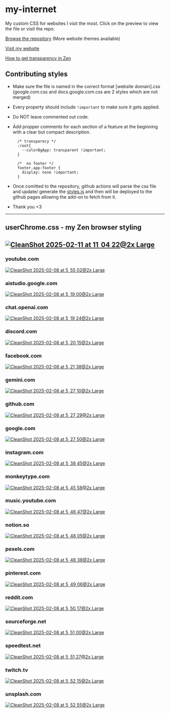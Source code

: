 # my-internet

My custom CSS for websites I visit the most. Click on the preview to view the file or visit the repo.

[Browse the repository](https://github.com/sameerasw/my-internet) (More website themes available)

[Visit my website](https://www.sameerasw.com)

[How to get transparency in Zen](https://sameerasw.notion.site/Zen-Transparency-1939c6099d4080468f02cf05ae50e827?pvs=4)

## Contributing styles
- Make sure the file is named in the correct format [website domain].css (google.com.css and docs.google.com.css are 2 styles which are not merged)
- Every property should include `!important` to make sure it gets applied.
- Do NOT leave commented out code.
- Add propper comments for each section of a feature at the beginning with a clear but compact description.
  
  ```
    /* transparecy */
    :root{
      --colorBgApp: transparent !important;
    }

    /*  no footer */
    footer.app-footer {
      display: none !important;
    }
  ```
  
- Once comitted to the repository, github actions will parse the css file and update/ generate the [styles.js](https://github.com/sameerasw/my-internet/blob/main/styles.json) and then will be deployed to the github pages allowing the add-on to fetch from it.
- Thank you <3


---
## userChrome.css - my Zen browser styling
[![CleanShot 2025-02-11 at 11  04 22@2x Large](https://github.com/user-attachments/assets/141ba655-8af3-4099-b2a9-26d3e33a5d2d)](https://github.com/sameerasw/my-internet/blob/main/userChrome.css)
---

### youtube.com
[![CleanShot 2025-02-08 at 5  55 02@2x Large](https://github.com/user-attachments/assets/4b43abc8-0c83-4224-8fe4-c361319c5be6)](https://github.com/sameerasw/my-internet/blob/main/youtube.com.css)

### aistudio.google.com
[![CleanShot 2025-02-08 at 5  19 00@2x Large](https://github.com/user-attachments/assets/cc9fa133-0bbc-464f-a291-fbc450178d6c)](https://github.com/sameerasw/my-internet/blob/main/aistudio.google.com.css)

### chat.openai.com
[![CleanShot 2025-02-08 at 5  19 24@2x Large](https://github.com/user-attachments/assets/f6a83b6c-d2ac-4647-8dee-ed9c0dd511f7)](https://github.com/sameerasw/my-internet/blob/main/chat.openai.com.css)

### discord.com
[![CleanShot 2025-02-08 at 5  20 15@2x Large](https://github.com/user-attachments/assets/60310fd6-bd7d-41cf-8d51-97ed94f644f2)](https://github.com/sameerasw/my-internet/blob/main/discord.com.css)

### facebook.com
[![CleanShot 2025-02-08 at 5  21 38@2x Large](https://github.com/user-attachments/assets/2c74bbd2-34f8-4bee-887f-f74ccf6a2529)](https://github.com/sameerasw/my-internet/blob/main/facebook.com.css)

### gemini.com
[![CleanShot 2025-02-08 at 5  27 10@2x Large](https://github.com/user-attachments/assets/c6d44454-a0f7-4669-9856-e9ea6ffc41db)](https://github.com/sameerasw/my-internet/blob/main/gemini.google.com.css)

### github.com
[![CleanShot 2025-02-08 at 5  27 29@2x Large](https://github.com/user-attachments/assets/4868141b-92b7-496d-8b35-dfa36f8c550e)](https://github.com/sameerasw/my-internet/blob/main/github.com.css)

### google.com
[![CleanShot 2025-02-08 at 5  27 50@2x Large](https://github.com/user-attachments/assets/504c714c-e063-4807-8f20-432e507a5d91)](https://github.com/sameerasw/my-internet/blob/main/google.com.css)

### instagram.com
[![CleanShot 2025-02-08 at 5  38 45@2x Large](https://github.com/user-attachments/assets/bec55de7-8e3c-4a54-9d53-2e1d777e3637)](https://github.com/sameerasw/my-internet/blob/main/instagram.com.css)

### monkeytype.com
[![CleanShot 2025-02-08 at 5  45 58@2x Large](https://github.com/user-attachments/assets/3241d584-1f4c-4f5a-97d7-d4555bc81f37)](https://github.com/sameerasw/my-internet/blob/main/monkeytype.com.css)

### music.youtube.com
[![CleanShot 2025-02-08 at 5  46 47@2x Large](https://github.com/user-attachments/assets/4aa1683c-29a6-4b50-b5d3-669fbca74952)](https://github.com/sameerasw/my-internet/blob/main/music.youtube.com.css)

### notion.so
[![CleanShot 2025-02-08 at 5  48 05@2x Large](https://github.com/user-attachments/assets/0d0b1eac-9950-4a5d-8274-1e44d494a821)](https://github.com/sameerasw/my-internet/blob/main/notion.so.css)

### pexels.com
[![CleanShot 2025-02-08 at 5  48 38@2x Large](https://github.com/user-attachments/assets/4a88d0e8-0395-4d55-a4e5-5f10f9eddf0c)](https://github.com/sameerasw/my-internet/blob/main/pexels.com.css)

### pinterest.com
[![CleanShot 2025-02-08 at 5  49 06@2x Large](https://github.com/user-attachments/assets/55e468a4-11da-40d6-8301-109fdebf46f7)](https://github.com/sameerasw/my-internet/blob/main/pinterest.com.css)

### reddit.com
[![CleanShot 2025-02-08 at 5  50 17@2x Large](https://github.com/user-attachments/assets/b1e34f88-6dca-4544-b2fd-64841aa7101c)](https://github.com/sameerasw/my-internet/blob/main/reddit.com.css)

### sourceforge.net
[![CleanShot 2025-02-08 at 5  51 00@2x Large](https://github.com/user-attachments/assets/cc927d3d-9021-4c13-a3c9-ba49934024e8)](https://github.com/sameerasw/my-internet/blob/main/sourceforge.net.css)

### speedtest.net
[![CleanShot 2025-02-08 at 5  51 27@2x Large](https://github.com/user-attachments/assets/408b00f8-5366-46da-bacb-94adf0a8062a)](https://github.com/sameerasw/my-internet/blob/main/speedtest.net.css)

### twitch.tv
[![CleanShot 2025-02-08 at 5  52 15@2x Large](https://github.com/user-attachments/assets/2c73c502-0c24-4e6f-9b81-fe52c61ebe96)](https://github.com/sameerasw/my-internet/blob/main/twitch.tv.css)

### unsplash.com
[![CleanShot 2025-02-08 at 5  52 55@2x Large](https://github.com/user-attachments/assets/d58db62b-0db2-4e72-af19-29f2742ae4b4)](https://github.com/sameerasw/my-internet/blob/main/unsplash.com.css)
